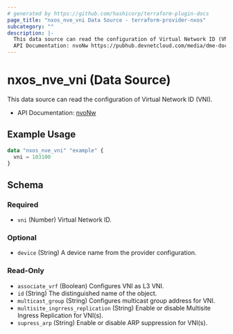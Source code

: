 ```yaml
---
# generated by https://github.com/hashicorp/terraform-plugin-docs
page_title: "nxos_nve_vni Data Source - terraform-provider-nxos"
subcategory: ""
description: |-
  This data source can read the configuration of Virtual Network ID (VNI).
  API Documentation: nvoNw https://pubhub.devnetcloud.com/media/dme-docs-10-2-2/docs/Network%20Virtualization/nvo:Nw/
---
```


# nxos_nve_vni (Data Source)

This data source can read the configuration of Virtual Network ID (VNI).

- API Documentation: [nvoNw](https://pubhub.devnetcloud.com/media/dme-docs-10-2-2/docs/Network%20Virtualization/nvo:Nw/)

## Example Usage

```terraform
data "nxos_nve_vni" "example" {
  vni = 103100
}
```

<!-- schema generated by tfplugindocs -->
## Schema

### Required

- `vni` (Number) Virtual Network ID.

### Optional

- `device` (String) A device name from the provider configuration.

### Read-Only

- `associate_vrf` (Boolean) Configures VNI as L3 VNI.
- `id` (String) The distinguished name of the object.
- `multicast_group` (String) Configures multicast group address for VNI.
- `multisite_ingrress_replication` (String) Enable or disable Multisite Ingress Replication for VNI(s).
- `supress_arp` (String) Enable or disable ARP suppression for VNI(s).


